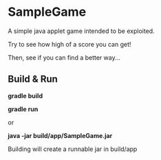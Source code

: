# SampleGame
A simple java applet game intended to be exploited.

Try to see how high of a score you can get!

Then, see if you can find a better way...

## Build & Run
**gradle build**

**gradle run**

or

**java -jar build/app/SampleGame.jar**

Building will create a runnable jar in build/app
